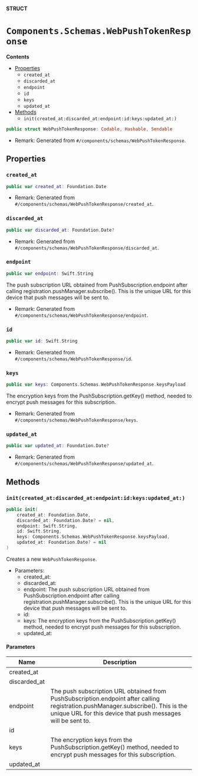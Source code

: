 **STRUCT**

# `Components.Schemas.WebPushTokenResponse`

**Contents**

- [Properties](#properties)
  - `created_at`
  - `discarded_at`
  - `endpoint`
  - `id`
  - `keys`
  - `updated_at`
- [Methods](#methods)
  - `init(created_at:discarded_at:endpoint:id:keys:updated_at:)`

```swift
public struct WebPushTokenResponse: Codable, Hashable, Sendable
```

- Remark: Generated from `#/components/schemas/WebPushTokenResponse`.

## Properties
### `created_at`

```swift
public var created_at: Foundation.Date
```

- Remark: Generated from `#/components/schemas/WebPushTokenResponse/created_at`.

### `discarded_at`

```swift
public var discarded_at: Foundation.Date?
```

- Remark: Generated from `#/components/schemas/WebPushTokenResponse/discarded_at`.

### `endpoint`

```swift
public var endpoint: Swift.String
```

The push subscription URL obtained from PushSubscription.endpoint after calling registration.pushManager.subscribe(). This is the unique URL for this device that push messages will be sent to.

- Remark: Generated from `#/components/schemas/WebPushTokenResponse/endpoint`.

### `id`

```swift
public var id: Swift.String
```

- Remark: Generated from `#/components/schemas/WebPushTokenResponse/id`.

### `keys`

```swift
public var keys: Components.Schemas.WebPushTokenResponse.keysPayload
```

The encryption keys from the PushSubscription.getKey() method, needed to encrypt push messages for this subscription.

- Remark: Generated from `#/components/schemas/WebPushTokenResponse/keys`.

### `updated_at`

```swift
public var updated_at: Foundation.Date?
```

- Remark: Generated from `#/components/schemas/WebPushTokenResponse/updated_at`.

## Methods
### `init(created_at:discarded_at:endpoint:id:keys:updated_at:)`

```swift
public init(
    created_at: Foundation.Date,
    discarded_at: Foundation.Date? = nil,
    endpoint: Swift.String,
    id: Swift.String,
    keys: Components.Schemas.WebPushTokenResponse.keysPayload,
    updated_at: Foundation.Date? = nil
)
```

Creates a new `WebPushTokenResponse`.

- Parameters:
  - created_at:
  - discarded_at:
  - endpoint: The push subscription URL obtained from PushSubscription.endpoint after calling registration.pushManager.subscribe(). This is the unique URL for this device that push messages will be sent to.
  - id:
  - keys: The encryption keys from the PushSubscription.getKey() method, needed to encrypt push messages for this subscription.
  - updated_at:

#### Parameters

| Name | Description |
| ---- | ----------- |
| created_at |  |
| discarded_at |  |
| endpoint | The push subscription URL obtained from PushSubscription.endpoint after calling registration.pushManager.subscribe(). This is the unique URL for this device that push messages will be sent to. |
| id |  |
| keys | The encryption keys from the PushSubscription.getKey() method, needed to encrypt push messages for this subscription. |
| updated_at |  |
